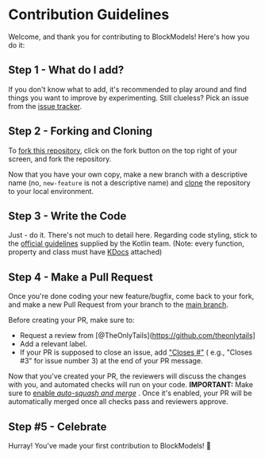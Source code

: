 # Contribution Guidelines

Welcome, and thank you for contributing to BlockModels! Here's how you do it:

## Step 1 - What do I add?

If you don't know what to add, it's recommended to play around and find things you want to improve by experimenting.
Still clueless? Pick an issue from the [issue tracker](https://github.com/theonlytails/blockmodels/issues).

## Step 2 - Forking and Cloning

To [fork this repository](https://docs.github.com/en/github/getting-started-with-github/fork-a-repo), click on the fork
button on the top right of your screen, and fork the repository.

Now that you have your own copy, make a new branch with a descriptive name (no, `new-feature` is not a descriptive name)
and [clone](https://docs.github.com/en/github/creating-cloning-and-archiving-repositories/cloning-a-repository) the
repository to your local environment.

## Step 3 - Write the Code

Just - do it. There's not much to detail here. Regarding code styling, stick to
the [official guidelines](https://kotlinlang.org/docs/coding-conventions.html) supplied by the Kotlin team. (Note: every
function, property and class must have [KDocs](https://kotlinlang.org/docs/kotlin-doc.html) attached)

## Step 4 - Make a Pull Request

Once you're done coding your new feature/bugfix, come back to your fork, and make a new Pull Request from your branch to
the [main branch](https://github.com/theonlytails/blockmodels/tree/main).

Before creating your PR, make sure to:

- Request a review from [@TheOnlyTails](https://github.com/theonlytails]
- Add a relevant label.
- If your PR is supposed to close an issue,
  add ["Closes #<issue number>"](https://docs.github.com/en/github/managing-your-work-on-github/linking-a-pull-request-to-an-issue) (
  e.g., "Closes #3" for issue number 3) at the end of your PR message.

Now that you've created your PR, the reviewers will discuss the changes with you, and automated checks will run on your
code.
**IMPORTANT:** Make sure to [enable *auto-squash and
merge*](https://docs.github.com/en/github/collaborating-with-issues-and-pull-requests/automatically-merging-a-pull-request#enabling-auto-merge)
. Once it's enabled, your PR will be automatically merged once all checks pass and reviewers approve.

## Step #5 - Celebrate

Hurray! You've made your first contribution to BlockModels! 🎉
